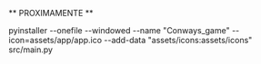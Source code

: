 ** PROXIMAMENTE **

pyinstaller --onefile --windowed --name "Conways_game" --icon=assets/app/app.ico --add-data "assets/icons:assets/icons" src/main.py
